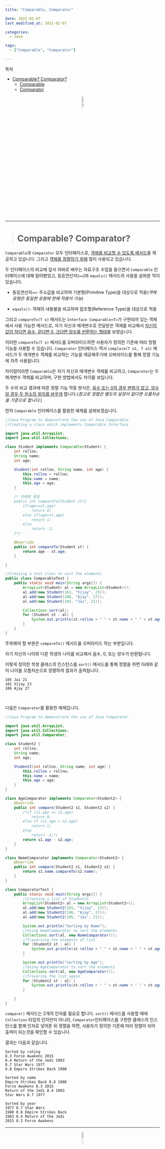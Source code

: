 ```yaml
---
title: "Comparable, Comparator"

date: 2022-02-07
last_modified_at: 2021-02-07

categories:
  - Java

tags:
  - ["Comparable", "Comparator"]

---
```


목차

* [Comparable? Comparator?](#Comparable?-Comparator?)
  * [Comparable](#Comparable)
  * [Comparator](#Comparator)

<p align="center"><img src="https://user-images.githubusercontent.com/70495425/131687801-2b295fb7-6e22-4e70-a1ef-a7dc85b96796.png" alt="sun cloud" height="10%" width="10%" /></p>

---

> # Comparable? Comparator?

`Comparable`과 `Comparator` 모두 인터페이스로, <u>객체를 비교할 수 있도록 메서드</u>를 제공하고 있습니다. 그리고 <u>객체를 정렬하기 위해</u> 많이 사용되고 있습니다.

  

두 인터페이스의 비교에 앞서 자바로 배우는 자료구조 수업을 들으면서 `Comparable` 인터페이스에 대해 알아봤었고, 동등연산자(`==`)와 `equals()` 메서드의 사용을 살펴본 적이 있습니다. 

- 동등연산자`==`: 주소값을 비교하며 기본형(Primitive Type)을 대상으로 적용(_객체 유형은 동일한 유형에 한해 적용이 가능_)

- `equals()`: 객체의 내용물을 비교하며 참조형(Reference Type)을 대상으로 적용

  

그리고 `compareTo(T o)` 메서드는 `Interface Comparable<T>`가 구현되어 있는 객체에서 사용 가능한 메서드로, 자기 자신과 매개변수로 전달받은 객체를 비교해서 <u>자신의 값이 작다면 음수, 같다면 0, 크다면 양수를 반환하는 형태</u>를 보였습니다.

  

이러한 `compareTo(T o)` 메서드를 오버라이드하면 사용자가 정의한 기준에 따라 정렬 기능을 사용할 수 있습니다. `Comparator` 인터페이스 역시 `complare(T o1, T o2)` 메서드가 두 매개변수 객체를 비교하는 기능을 제공해주기에 오버라이드를 통해 정렬 기능에 자주 사용됩니다.

  

차이점이라면 `Comparable`은 자기 자신과 매개변수 객체를 비교하고, `Comparator`는 두 매개변수 객체를 비교하며, 구현 방법에서도 차이를 보입니다.

  

두 수의 비교 결과에 따른 정렬 기능 작동 방식은, <u>음수 또는 0의 경우 변화가 없고, 양수일 경우 두 원소의 위치를 바꾸게</u> 합니다.(_참고로 정렬은 별도의 설정이 없다면 오름차순을 기준으로 합니다._)

  

먼저 `Comparable` 인터페이스를 활용한 예제를 살펴보겠습니다.

```java
//Java Program to demonstrate the use of Java Comparable.
//Creating a class which implements Comparable Interface

import java.util.ArrayList;
import java.util.Collections;

class Student implements Comparable<Student> {
    int rollno;
    String name;
    int age;

    Student(int rollno, String name, int age) {
        this.rollno = rollno;
        this.name = name;
        this.age = age;
    }

    /* 아래와 동일
    public int compareTo(Student st){
        if(age==st.age)
            return 0;
        else if(age>st.age)
            return 1;
        else
            return -1;
    }*/

    @Override
    public int compareTo(Student st) {
        return age - st.age;
    }

}

//Creating a test class to sort the elements
public class ComparableTest {
    public static void main(String args[]) {
        ArrayList<Student> al = new ArrayList<Student>();
        al.add(new Student(101, "Vijay", 23));
        al.add(new Student(106, "Ajay", 27));
        al.add(new Student(105, "Jai", 21));

        Collections.sort(al);
        for (Student st : al) {
            System.out.println(st.rollno + " " + st.name + " " + st.age);
        }
    }
}
```

주목해야 할 부분은 `compareTo()` 메서드를 오버라이드 하는 부분입니다. 

자기 자신의 나이와 다른 학생의 나이를 비교해서 음수, 0, 또는 양수가 반환됩니다. 

이렇게 정의한 학생 클래스의 인스턴스를 `sort()` 메서드를 통해 정렬을 하면 아래와 같이 나이를 오름차순으로 정렬하여 결과가 출력됩니다.

```
105 Jai 21
101 Vijay 23
106 Ajay 27
```

<br>  

다음은 `Comparator`를 활용한 예제입니다.

```java
//Java Program to demonstrate the use of Java Comparator

import java.util.ArrayList;
import java.util.Collections;
import java.util.Comparator;

class Student2 {
    int rollno;
    String name;
    int age;

    Student2(int rollno, String name, int age) {
        this.rollno = rollno;
        this.name = name;
        this.age = age;
    }
}

class AgeComparator implements Comparator<Student2> {
    @Override
    public int compare(Student2 s1, Student2 s2) {
        /*if (s1.age == s2.age)
            return 0;
        else if (s1.age > s2.age)
            return 1;
        else
            return -1;*/
        return s1.age - s2.age;
    }
}

class NameComparator implements Comparator<Student2> {
    @Override
    public int compare(Student2 s1, Student2 s2) {
        return s1.name.compareTo(s2.name);
    }
}

class ComparatorTest {
    public static void main(String args[]) {
        //Creating a list of Student2s
        ArrayList<Student2> al = new ArrayList<Student2>();
        al.add(new Student2(101, "Vijay", 23));
        al.add(new Student2(106, "Ajay", 27));
        al.add(new Student2(105, "Jai", 21));

        System.out.println("Sorting by Name");
        //Using NameComparator to sort the elements
        Collections.sort(al, new NameComparator());
        //Traversing the elements of list
        for (Student2 st : al) {
            System.out.println(st.rollno + " " + st.name + " " + st.age);
        }

        System.out.println("sorting by Age");
        //Using AgeComparator to sort the elements
        Collections.sort(al, new AgeComparator());
        //Travering the list again
        for (Student2 st : al) {
            System.out.println(st.rollno + " " + st.name + " " + st.age);
        }

    }
}
```

`compare()` 메서드는 2개의 인자를 필요로 합니다. `sort()` 메서드를 사용할 때에 `Collection` 타입의 인자만이 아니라, `Comparator`인터페이스를 구현한 클래스의 인스턴스를 함께 인자로 넣어준 뒤 정렬을 하면, 사용자가 정의한 기준에 따라 정렬이 되어 출력이 되는것을 확인할 수 있습니다. 



결과는 다음과 같습니다.

```
Sorted by rating
8.3 Force Awakens 2015
8.4 Return of the Jedi 1983
8.7 Star Wars 1977
8.8 Empire Strikes Back 1980

Sorted by name
Empire Strikes Back 8.8 1980
Force Awakens 8.3 2015
Return of the Jedi 8.4 1983
Star Wars 8.7 1977

Sorted by year
1977 8.7 Star Wars 
1980 8.8 Empire Strikes Back 
1983 8.4 Return of the Jedi 
2015 8.3 Force Awakens
```

---

<p align="center"><img src="https://user-images.githubusercontent.com/70495425/131689647-b4d2206e-7ec4-4f7f-a734-6c3bf77c80c3.png" height="10%" width="10%"></p>

[맨 위로 이동하기](#){: .btn .btn--primary }{: .align-right}
